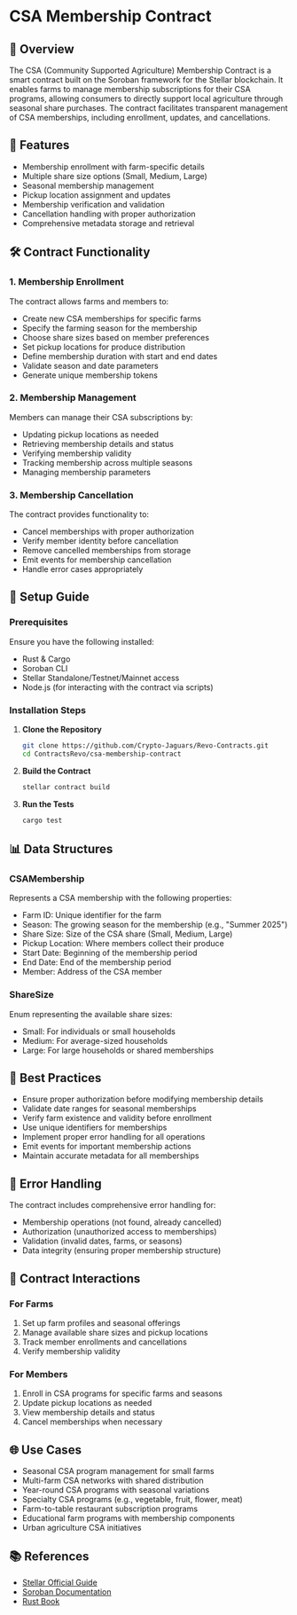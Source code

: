 # CSA Membership Contract

## 🎯 Overview
The CSA (Community Supported Agriculture) Membership Contract is a smart contract built on the Soroban framework for the Stellar blockchain. It enables farms to manage membership subscriptions for their CSA programs, allowing consumers to directly support local agriculture through seasonal share purchases. The contract facilitates transparent management of CSA memberships, including enrollment, updates, and cancellations.

## 📜 Features
- Membership enrollment with farm-specific details
- Multiple share size options (Small, Medium, Large)
- Seasonal membership management
- Pickup location assignment and updates
- Membership verification and validation
- Cancellation handling with proper authorization
- Comprehensive metadata storage and retrieval

## 🛠 Contract Functionality
### **1. Membership Enrollment**
The contract allows farms and members to:
- Create new CSA memberships for specific farms
- Specify the farming season for the membership
- Choose share sizes based on member preferences
- Set pickup locations for produce distribution
- Define membership duration with start and end dates
- Validate season and date parameters
- Generate unique membership tokens

### **2. Membership Management**
Members can manage their CSA subscriptions by:
- Updating pickup locations as needed
- Retrieving membership details and status
- Verifying membership validity
- Tracking membership across multiple seasons
- Managing membership parameters

### **3. Membership Cancellation**
The contract provides functionality to:
- Cancel memberships with proper authorization
- Verify member identity before cancellation
- Remove cancelled memberships from storage
- Emit events for membership cancellation
- Handle error cases appropriately

## 🚀 Setup Guide
### **Prerequisites**
Ensure you have the following installed:
- Rust & Cargo
- Soroban CLI
- Stellar Standalone/Testnet/Mainnet access
- Node.js (for interacting with the contract via scripts)

### **Installation Steps**
1. **Clone the Repository**
   ```bash
   git clone https://github.com/Crypto-Jaguars/Revo-Contracts.git
   cd ContractsRevo/csa-membership-contract
   ```
2. **Build the Contract**
   ```bash
   stellar contract build
   ```
3. **Run the Tests**
   ```bash
   cargo test
   ```

## 📊 Data Structures
### **CSAMembership**
Represents a CSA membership with the following properties:
- Farm ID: Unique identifier for the farm
- Season: The growing season for the membership (e.g., "Summer 2025")
- Share Size: Size of the CSA share (Small, Medium, Large)
- Pickup Location: Where members collect their produce
- Start Date: Beginning of the membership period
- End Date: End of the membership period
- Member: Address of the CSA member

### **ShareSize**
Enum representing the available share sizes:
- Small: For individuals or small households
- Medium: For average-sized households
- Large: For large households or shared memberships

## 📌 Best Practices
- Ensure proper authorization before modifying membership details
- Validate date ranges for seasonal memberships
- Verify farm existence and validity before enrollment
- Use unique identifiers for memberships
- Implement proper error handling for all operations
- Emit events for important membership actions
- Maintain accurate metadata for all memberships

## 📖 Error Handling
The contract includes comprehensive error handling for:
- Membership operations (not found, already cancelled)
- Authorization (unauthorized access to memberships)
- Validation (invalid dates, farms, or seasons)
- Data integrity (ensuring proper membership structure)

## 🔄 Contract Interactions
### **For Farms**
1. Set up farm profiles and seasonal offerings
2. Manage available share sizes and pickup locations
3. Track member enrollments and cancellations
4. Verify membership validity

### **For Members**
1. Enroll in CSA programs for specific farms and seasons
2. Update pickup locations as needed
3. View membership details and status
4. Cancel memberships when necessary

## 🌐 Use Cases
- Seasonal CSA program management for small farms
- Multi-farm CSA networks with shared distribution
- Year-round CSA programs with seasonal variations
- Specialty CSA programs (e.g., vegetable, fruit, flower, meat)
- Farm-to-table restaurant subscription programs
- Educational farm programs with membership components
- Urban agriculture CSA initiatives

## 📚 References
- [Stellar Official Guide](https://developers.stellar.org/docs/)
- [Soroban Documentation](https://soroban.stellar.org/)
- [Rust Book](https://doc.rust-lang.org/book/)
